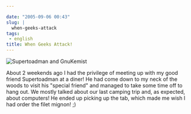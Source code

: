 ```yaml
---

date: "2005-09-06 00:43"
slug: |
  when-geeks-attack
tags:
 - english
title: When Geeks Attack!
---
```


![Supertoadman and
GnuKemist](http://static.flickr.com/26/40655987_e07677228d.jpg)

About 2 weekends ago I had the privilege of meeting up with my good
friend Supertoadman at a diner! He had come down to my neck of the woods
to visit his "special friend" and managed to take some time off to hang
out. We mostly talked about our last camping trip and, as expected,
about computers! He ended up picking up the tab, which made me wish I
had order the filet mignon! ;)
